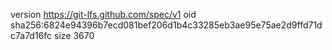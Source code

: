 version https://git-lfs.github.com/spec/v1
oid sha256:6824e94396b7ecd081bef206d1b4c33285eb3ae95e75ae2d9ffd71dc7a7d16fc
size 3670

